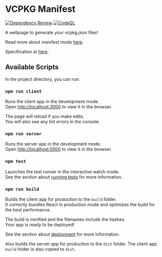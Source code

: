 # VCPKG Manifest

[![Dependency Review](https://github.com/lyquid/vcpkg-manifest/actions/workflows/dependency-review.yml/badge.svg)](https://github.com/lyquid/vcpkg-manifest/actions/workflows/dependency-review.yml) [![CodeQL](https://github.com/lyquid/vcpkg-manifest/actions/workflows/codeql.yml/badge.svg)](https://github.com/lyquid/vcpkg-manifest/actions/workflows/codeql.yml)

A webpage to generate your vcpkg.json files!

Read more about manifest mode [here](https://vcpkg.readthedocs.io/en/latest/users/manifests/).

Specification at [here](https://vcpkg.readthedocs.io/en/latest/specifications/manifests/).

## Available Scripts

In the project directory, you can run:

### `npm run client`

Runs the client app in the development mode.\
Open [http://localhost:3000](http://localhost:3000) to view it in the browser.

The page will reload if you make edits.\
You will also see any lint errors in the console.

### `npm run server`

Runs the server app in the development mode.\
Open [http://localhost:5000](http://localhost:5000) to view it in the browser.

### `npm test`

Launches the test runner in the interactive watch mode.\
See the section about [running tests](https://facebook.github.io/create-react-app/docs/running-tests) for more information.

### `npm run build`

Builds the client app for production to the `build` folder.\
It correctly bundles React in production mode and optimizes the build for the best performance.

The build is minified and the filenames include the hashes.\
Your app is ready to be deployed!

See the section about [deployment](https://facebook.github.io/create-react-app/docs/deployment) for more information.

Also builds the server app for production to the `dist` folder. The client app `build` folder is also copied to `dist`.
